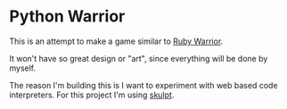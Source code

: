 # Python Warrior

This is an attempt to make a game similar to [Ruby Warrior](https://www.bloc.io/ruby-warrior/).

It won't have so great design or "art", since everything will be done by myself.

The reason I'm building this is I want to experiment with web based code interpreters. For this project I'm using [skulpt](https://github.com/skulpt/skulpt).
